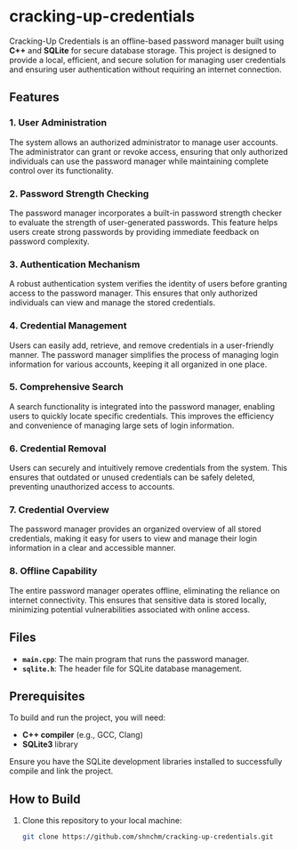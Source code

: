 # cracking-up-credentials

Cracking-Up Credentials is an offline-based password manager built using **C++** and **SQLite** for secure database storage. This project is designed to provide a local, efficient, and secure solution for managing user credentials and ensuring user authentication without requiring an internet connection.

## Features

### 1. **User Administration**
   The system allows an authorized administrator to manage user accounts. The administrator can grant or revoke access, ensuring that only authorized individuals can use the password manager while maintaining complete control over its functionality.

### 2. **Password Strength Checking**
   The password manager incorporates a built-in password strength checker to evaluate the strength of user-generated passwords. This feature helps users create strong passwords by providing immediate feedback on password complexity.

### 3. **Authentication Mechanism**
   A robust authentication system verifies the identity of users before granting access to the password manager. This ensures that only authorized individuals can view and manage the stored credentials.

### 4. **Credential Management**
   Users can easily add, retrieve, and remove credentials in a user-friendly manner. The password manager simplifies the process of managing login information for various accounts, keeping it all organized in one place.

### 5. **Comprehensive Search**
   A search functionality is integrated into the password manager, enabling users to quickly locate specific credentials. This improves the efficiency and convenience of managing large sets of login information.

### 6. **Credential Removal**
   Users can securely and intuitively remove credentials from the system. This ensures that outdated or unused credentials can be safely deleted, preventing unauthorized access to accounts.

### 7. **Credential Overview**
   The password manager provides an organized overview of all stored credentials, making it easy for users to view and manage their login information in a clear and accessible manner.

### 8. **Offline Capability**
   The entire password manager operates offline, eliminating the reliance on internet connectivity. This ensures that sensitive data is stored locally, minimizing potential vulnerabilities associated with online access.

## Files

- **`main.cpp`**: The main program that runs the password manager.
- **`sqlite.h`**: The header file for SQLite database management.

## Prerequisites

To build and run the project, you will need:
- **C++ compiler** (e.g., GCC, Clang)
- **SQLite3** library

Ensure you have the SQLite development libraries installed to successfully compile and link the project.

## How to Build

1. Clone this repository to your local machine:
   ```bash
   git clone https://github.com/shnchm/cracking-up-credentials.git

